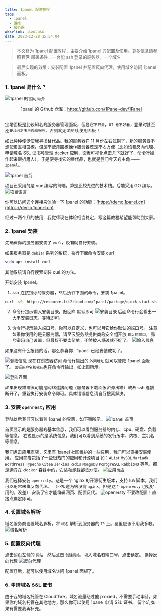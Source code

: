 ```yaml
---
title: 1panel 配置教程
tags:
  - 1panel
  - 运维
  - 服务器
abbrlink: 15c02856
date: 2023-12-28 15:54:04
---
```


> 本文档为 1panel 配置教程，主要介绍 1panel 的配置及使用。更多信息请参照官网
> 部署条件：一台能 ssh 登录的服务器，一个域名

> 最后实现的效果：安装配置 1panel 并配置反向代理，使用域名访问 1panel 面板。

### 1. 1panel 是什么？
![1panel 的官网简介](1panel-profile.webp)
<center>1panel 的 Github 仓库：<a href="https://github.com/1Panel-dev/1Panel">https://github.com/1Panel-dev/1Panel<a/></center>
<br>

宝塔面板是比较知名的服务器管理面板，但是它`不开源`，`UI 也不好看`，登录时甚至还`要求绑定宝塔官网账号`，否则就无法继续使用面板！

如此种种便促使我寻找替代品。我的服务器在 11 月份左右过期了，新的服务器不想使用宝塔面板，但是不使用面板操作服务器还是不太方便（比如设置反向代理、申请域名 SSL 证书和管理 docker 应用，面板可视化点击几下就好了，命令行操作起来很折磨人），于是便寻找它的替代品，也就是我们今天的主角 —— `1panel`。

![1panel 首页](panel.webp)

项目还采用的是 vue 编写的前端，算是比较先进的技术栈。后端采用 GO 编写。
![项目语言](language.webp)

你可以访问这个连接来体验一下 1panel 的功能：[https://demo.1panel.cn](https://demo.1panel.cn)

经过一两个月的使用，我觉得现在体验相当稳定，写这篇教程希望能帮助到大家。

### 2. 1panel 安装

先确保你的服务器安装了 `curl`，没有就自行安装。

如果服务器是 `debian` 系列的系统，执行下面命令安装 curl
```bash
sudo apt install curl
```
其他系统请自行搜索安装 curl 的方法。

开始安装 1panel。

1) ssh 连接到你的服务器，然后执行下面的命令，安装 1panel。
```bash
curl -sSL https://resource.fit2cloud.com/1panel/package/quick_start.sh -o quick_start.sh && sudo bash quick_start.sh
```

2) 命令行提示输入安装目录，敲回车 默认即可
![安装目录](dir.webp)
后面命令行会输出一大串安装日志，等待即可。

3) 命令行提示输入端口号，你可以自定义，也可以用它给你默认的端口号。
注意 如果你使用的是云服务器，请至云服务器提供商的安全组开放 `输入的端口`。
账号密码自己设置，但最好不要太简单，不然被人爆破就不好了。
![输入信息](enter-info.webp)

如果没有什么报错的话，那么恭喜你，1panel 已经安装成功了。

![登陆信息](login.webp)
现在在浏览器访问 命令行输出的 `外网地址` 就可以登陆 1panel 面板了。
`面板用户名和密码`也在命令行输出，如上图所示。

![登陆界面](login2.webp)

如果出现错误很可能是网络连接问题（服务器下载面板资源出错）或者 ssh 连接断开了，重新执行安装命令即可。具体错误信息请自行搜索解决。

### 3. 安装 `openresty` 应用

登陆以后我们可以看到 1panel 的界面，如下图所示。
![1panel 首页](home.webp)

首页显示的是服务器的基本信息，我们可以看到服务器的内存、cpu、硬盘、负载等信息。
右边显示的是系统信息，我们可以看到系统的发行版本、内核、主机名等信息。

我们点击应用商店，这里有 1panel 社区维护的一些应用，我们可以直接安装使用。
应用商店包括了一些很热门的应用和开源项目 如：`AList` `MySQL` `Mariadb` `WordPress` `Typecho` `Gitea` `Jenkins` `Redis` `MongoDB` `PostgreSQL` `RabbitMQ`  等等。都是运行在 docker 容器中的，安装和卸载都很方便。
![应用商店](app-store.webp)


我们选择安装 `openresty`。这是一个 nginx 的开源衍生版本，支持 lua 脚本，我们可以用它来做反向代理。
（不知道为啥没有 `nginx`，但是这个 `openresty` 也挺好用的，没差）
安装了它才能编辑网页、配置反代。
![openresty](install-openresty.webp)
不要改配置！直接点确定即可。

### 4. 设置域名解析
域名服务商设置域名解析，将 `域名` 解析到服务器的 `IP` 上。这里应该不用我多教。
![域名解析](dns-record.webp)

### 5. 配置反向代理
点击网页左侧的 `网站`，然后点击 `创建网站`，填入域名和端口号，点击确定。
选择反向代理
![反向代理](confiure-rp.webp)

配置好后，就可以使用域名访问 1panel 面板了。

### 6. 申请域名 SSL 证书
由于我的域名托管在 Cloudflare，域名流量经过他 proxied，不需要手动申请。如果你的域名托管在其他地方，那么你可以使用 1panel 申请 SSL 证书。
留个坑 如果有需要我再补充。
